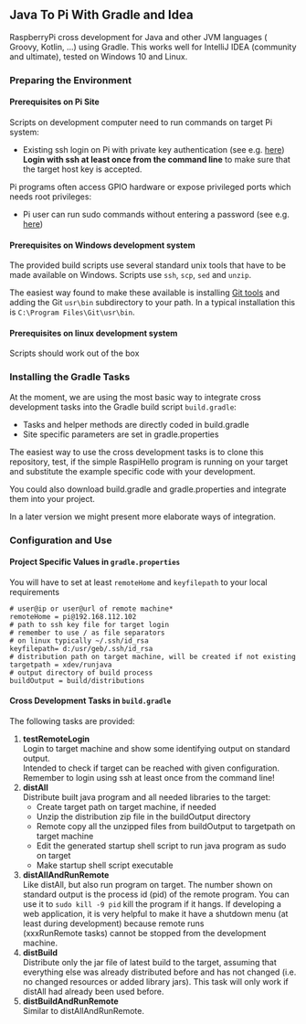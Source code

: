## Java To Pi With Gradle and Idea
RaspberryPi cross development for Java and other JVM languages 
( Groovy, Kotlin, ...) using Gradle. 
This works well for IntelliJ IDEA (community and ultimate), tested on Windows 10 and Linux.
### Preparing the Environment
#### Prerequisites on Pi Site
Scripts on development computer need to run commands on target Pi system:
* Existing ssh login on Pi with private key authentication
  (see e.g. [here](https://www.cyberciti.biz/faq/how-to-set-up-ssh-keys-on-linux-unix/))  
  **Login with ssh at least once from the command line** to make sure that the target host key
  is accepted. 

Pi programs often access GPIO hardware or expose privileged ports
 which needs root privileges:
* Pi user can run sudo commands without entering a password 
(see e.g. [here](https://www.cyberciti.biz/faq/linux-unix-running-sudo-command-without-a-password/))

#### Prerequisites on Windows development system
The provided build scripts use several standard unix tools that have to be made 
available on Windows. Scripts use `ssh`, `scp`, `sed` and `unzip`.

The easiest way found to make these available is installing 
[Git tools](https://git-scm.com/download/win) 
and adding the Git `usr\bin` subdirectory to your path.
In a typical installation this is `C:\Program Files\Git\usr\bin`.
 
#### Prerequisites on linux development system
Scripts should work out of the box

### Installing the Gradle Tasks
At the moment, we are using the most basic way to integrate cross development 
tasks into the Gradle build script `build.gradle`:
* Tasks and helper methods are directly coded in build.gradle
* Site specific parameters are set in gradle.properties

The easiest way to use the cross development tasks is to clone this repository,
test, if the simple RaspiHello program is running on your target and substitute 
the example specific code with your development.

You could also download build.gradle and gradle.properties and integrate them
into your project.

In a later version we might present more elaborate ways of integration.

### Configuration and Use
#### Project Specific Values in `gradle.properties`
You will have to set at least `remoteHome` and `keyfilepath` to your local requirements
``` shell script
# user@ip or user@url of remote machine*
remoteHome = pi@192.168.112.102
# path to ssh key file for target login 
# remember to use / as file separators
# on linux typically ~/.ssh/id_rsa
keyfilepath= d:/usr/geb/.ssh/id_rsa
# distribution path on target machine, will be created if not existing
targetpath = xdev/runjava
# output directory of build process
buildOutput = build/distributions
```
#### Cross Development Tasks in `build.gradle`
The following tasks are provided:
1. **testRemoteLogin**  
   Login to target machine and show some identifying output on standard output.   
   Intended to check if target can be reached with given configuration. Remember to login
   using ssh at least once from the command line!
1. **distAll**   
   Distribute built java program and all needed libraries to the target: 
   * Create target path on target machine, if needed
   * Unzip the distribution zip file in the buildOutput directory
   * Remote copy all the unzipped files from buildOutput to targetpath on target machine
   * Edit the generated startup shell script to run java program as sudo on target
   * Make startup shell script executable
1. **distAllAndRunRemote**  
   Like distAll, but also run program on target. 
   The number shown on standard output is the process id (pid) of the remote program.
   You can use it to `sudo kill -9 pid` kill the program if it hangs.
   If developing a web application, it is very helpful to make it have a 
   shutdown menu (at least during development) because remote runs         
   (xxxRunRemote tasks) cannot be stopped from the development machine.
1. **distBuild**  
   Distribute only the jar file of latest build to the target, assuming that everything 
   else was already distributed before and has not changed 
   (i.e. no changed resources or added library jars). This task will only work if
   distAll had already been used before.
1. **distBuildAndRunRemote**  
   Similar to distAllAndRunRemote.
